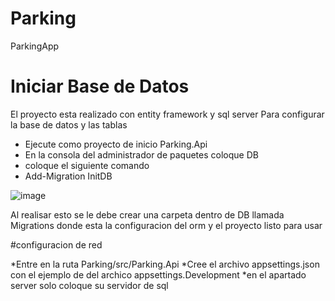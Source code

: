 # Parking

ParkingApp

# Iniciar Base de Datos

El proyecto esta realizado con entity framework y sql server
Para configurar la base de datos y las tablas

- Ejecute como proyecto de inicio Parking.Api
- En la consola del administrador de paquetes coloque DB
- coloque el siguiente comando
- Add-Migration InitDB

![image](https://user-images.githubusercontent.com/82296540/228605787-decded0d-e8a2-4ef9-8ddd-6ff4d8c8f02d.png)

Al realisar esto se le debe crear una carpeta dentro de DB llamada Migrations donde esta la configuracion del orm
y el proyecto listo para usar

#configuracion de red

*Entre en la ruta Parking/src/Parking.Api
*Cree el archivo appsettings.json con el ejemplo de del archico appsettings.Development
\*en el apartado server solo coloque su servidor de sql
